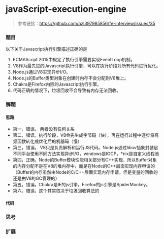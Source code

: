 # javaScript-execution-engine

> 参考链接：https://github.com/azl397985856/fe-interview/issues/35

### 题目

以下关于Javascript执行引擎描述正确的是

1. ECMAScript 2015中规定了执行引擎需要实现EventLoop机制。
2. V8作为最先进的Javascript执行引擎，可以在执行阶段对所有代码进行优化。
3. Node.js通过V8实现异步I/O。
4. Node.js的Buffer类型对象在创建时内存不会分配到V8堆上。
5. Chakra是Firefox内嵌的Javascript执行引擎。
6. 代码正确的情况下，垃圾回收不会导致有内存无法回收。



### 解题

#### 思路

* 第一，错误。 两者没有任何关系
* 第二，错误。执行阶段，V8会先生成字节码（快），再在运行过程中逐步将高频函数转化成优化后的机器码（慢）
* 第三，错误。 V8只是负责解析和运行JS代码。Node.js通过libuv抽象封装层不同平台使用不同方法实现异步I/O，windows是IOCP，*nix是自定义线程池
* 第四，正确。Node的Buffer模块性能相关部分有C++实现，所以Buffer对象的内存分配不是在V8的堆内存中，而是在Node的C++层面实现内存申请的（Buffer的内存虽然由Node的C/C++层面实现内存申请，但是变量的回收的还是由V8的GC管理的）
* 第五，错误。Chakra是IE的js引擎，Firefox的js引擎是SpiderMonkey。
* 第六，错误。这个其实取决于垃圾回收算法的

#### 代码



### 思考



### 扩展